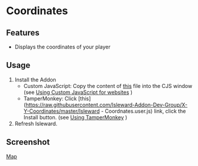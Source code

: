 # Coordinates
## Features
* Displays the coordinates of your player

## Usage
1. Install the Addon
    * Custom JavaScript: Copy the content of [this](https://raw.githubusercontent.com/Isleward-Addon-Dev-Group/MapAddon/master/coordnates.js) file into the CJS window (see [Using Custom JavaScript for websites](http://isleward.wikia.com/wiki/Loading_Addons_using_Custom_JavaScript_for_Websites) )
    * TamperMonkey: Click [this](https://raw.githubusercontent.com/Isleward-Addon-Dev-Group/X-Y-Coordinates/master/Isleward - Coordnates.user.js) link, click the Install button. (see [Using TamperMonkey](http://isleward.wikia.com/wiki/Loading_Addons_using_TamperMonkey) ) 
1. Refresh Isleward.



## Screenshot
[Map](https://raw.githubusercontent.com/Isleward-Addon-Dev-Group/X-Y-Coordinates/master/Screenshot.gif)


